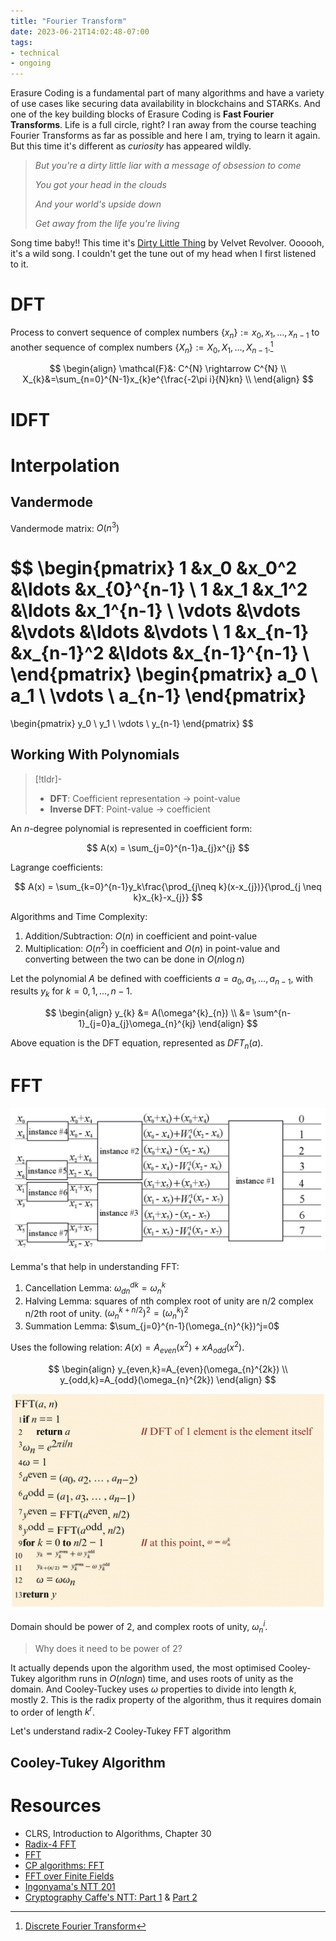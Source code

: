 ```yaml
---
title: "Fourier Transform"
date: 2023-06-21T14:02:48-07:00
tags:
- technical
- ongoing
---
```


Erasure Coding is a fundamental part of many algorithms and have a variety of use cases like securing data availability in blockchains and STARKs. And one of the key building blocks of Erasure Coding is **Fast Fourier Transforms**. Life is a full circle, right? I ran away from the course teaching Fourier Transforms as far as possible and here I am, trying to learn it again. But this time it's different as *curiosity* has appeared wildly.

> *But you're a dirty little liar with a message of obsession to come*
>
> *You got your head in the clouds*
>
> *And your world's upside down*
>
> *Get away from the life you're living*

Song time baby!! This time it's [Dirty Little Thing](https://open.spotify.com/track/1PlTjGYNKGsU7Rqi5dZZCk?si=3f7cb22c42c64ee0) by Velvet Revolver. Oooooh, it's a wild song. I couldn't get the tune out of my head when I first listened to it.

# DFT

Process to convert sequence of complex numbers $\lbrace x_{n} \rbrace := x_0,x_1,\ldots,x_{n-1}$ to another sequence of complex numbers $\lbrace X_{n} \rbrace:=X_0,X_1,\ldots,X_{n-1}$.[^1]

$$
\begin{align}
\mathcal{F}&: C^{N} \rightarrow C^{N} \\
X_{k}&=\sum_{n=0}^{N-1}x_{k}e^{\frac{-2\pi i}{N}kn} \\
\end{align}
$$

# IDFT

# Interpolation

## Vandermode

Vandermode matrix: $O(n^3)$

$$
\begin{pmatrix}
1 &x_0 &x_0^2 &\ldots &x_{0}^{n-1} \\
1 &x_1 &x_1^2 &\ldots &x_1^{n-1} \\
\vdots &\vdots &\vdots &\ldots &\vdots \\
1 &x_{n-1} &x_{n-1}^2 &\ldots &x_{n-1}^{n-1} \\
\end{pmatrix}
\begin{pmatrix}
a_0 \\
a_1 \\
\vdots \\
a_{n-1}
\end{pmatrix}
=
\begin{pmatrix}
y_0 \\
y_1 \\
\vdots \\
y_{n-1}
\end{pmatrix}
$$

## Working With Polynomials

> [!tldr]-
> - **DFT**: Coefficient representation -> point-value
> - **Inverse DFT**: Point-value -> coefficient

An $n$-degree polynomial is represented in coefficient form:

$$
A(x) = \sum_{j=0}^{n-1}a_{j}x^{j}
$$

Lagrange coefficients:

$$
A(x) = \sum_{k=0}^{n-1}y_k\frac{\prod_{j\neq k}(x-x_{j})}{\prod_{j \neq k}x_{k}-x_{j}}
$$

Algorithms and Time Complexity:

1. Addition/Subtraction: $O(n)$ in coefficient and point-value
2. Multiplication: $O(n^2)$ in coefficient and $O(n)$ in point-value and converting between the two can be done in $O(n\log n)$

Let the polynomial $A$ be defined with coefficients $a={a_0,a_1,\ldots,a_{n-1}}$, with results $y_{k}$ for $k=0,1,\ldots,n-1$.

$$
\begin{align}
y_{k} &= A(\omega^{k}_{n}) \\
&= \sum^{n-1}_{j=0}a_{j}\omega_{n}^{kj}
\end{align}
$$

Above equation is the DFT equation, represented as $DFT_n(a)$.

# FFT

![recursive-fft|600](thoughts/images/recursive-fft.png)

Lemma's that help in understanding FFT:

1. Cancellation Lemma: $\omega_{dn}^{dk}=\omega_n^k$
2. Halving Lemma: squares of nth complex root of unity are n/2 complex n/2th root of unity. $(\omega_n^{k+n/2})^{2}=(\omega_n^{k})^2$
3. Summation Lemma: $\sum_{j=0}^{n-1}(\omega_{n}^{k})^j=0$

Uses the following relation: $A(x)=A_{even}(x^2)+xA_{odd}(x^2)$.

$$
\begin{align}
y_{even,k}=A_{even}(\omega_{n}^{2k}) \\
y_{odd,k}=A_{odd}(\omega_{n}^{2k})
\end{align}
$$

![fft|600](thoughts/images/fft.png)

Domain should be power of 2, and complex roots of unity, $\omega_n^i$.

> Why does it need to be power of 2?

It actually depends upon the algorithm used, the most optimised Cooley-Tukey algorithm runs in $O(nlogn)$ time, and uses roots of unity as the domain. And Cooley-Tuckey uses $\omega$ properties to divide into length $k$, mostly 2. This is the radix property of the algorithm, thus it requires domain to order of length $k^{r}$.

Let's understand radix-2 Cooley-Tukey FFT algorithm

## Cooley-Tukey Algorithm

# Resources

- CLRS, Introduction to Algorithms, Chapter 30
- [Radix-4 FFT](https://hackmd.io/@akshayk07/ryn-yR7qr)
- [FFT](https://vanhunteradams.com/FFT/FFT.html)
- [CP algorithms: FFT](https://cp-algorithms.com/algebra/fft.html)
- [FFT over Finite Fields](https://decentralizedthoughts.github.io/2023-09-01-FFT)
- [Ingonyama's NTT 201](https://github.com/ingonyama-zk/papers/blob/main/ntt_201_book.pdf)
- [Cryptography Caffe's NTT: Part 1](https://cryptographycaffe.sandboxaq.com/posts/ntt-01/) & [Part 2](https://cryptographycaffe.sandboxaq.com/posts/ntt-02/)

[^1]: [Discrete Fourier Transform](https://en.wikipedia.org/wiki/Discrete_Fourier_transform)
